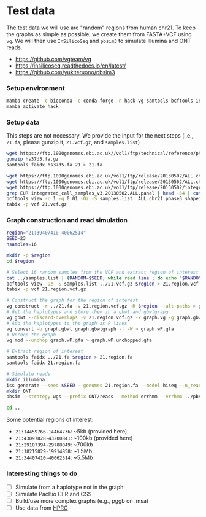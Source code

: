 # Test data

The test data we will use are "random" regions from human chr21.
To keep the graphs as simple as possible, we create them from FASTA+VCF using `vg`.
We will then use `InSilicoSeq` and `pbsim3` to simulate Illumina and ONT reads.

* https://github.com/vgteam/vg
* https://insilicoseq.readthedocs.io/en/latest/
* https://github.com/yukiteruono/pbsim3

### Setup environment
``` sh
mamba create -c bioconda -c conda-forge -n hack vg samtools bcftools insilicoseq pbsim3
mamba activate hack
```

### Setup data
This steps are not necessary. We provide the input for the next steps (i.e., `21.fa`, please gunzip it, `21.vcf.gz`, and `samples.list`)
``` sh
wget https://ftp.1000genomes.ebi.ac.uk//vol1/ftp/technical/reference/phase2_reference_assembly_sequence/hs37d5.fa.gz
gunzip hs37d5.fa.gz
samtools faidx hs37d5.fa 21 > 21.fa

wget https://ftp.1000genomes.ebi.ac.uk/vol1/ftp/release/20130502/ALL.chr21.phase3_shapeit2_mvncall_integrated_v5b.20130502.genotypes.vcf.gz
wget https://ftp.1000genomes.ebi.ac.uk/vol1/ftp/release/20130502/ALL.chr21.phase3_shapeit2_mvncall_integrated_v5b.20130502.genotypes.vcf.gz.tbi
wget https://ftp.1000genomes.ebi.ac.uk/vol1/ftp/release/20130502/integrated_call_samples_v3.20130502.ALL.panel
grep EUR integrated_call_samples_v3.20130502.ALL.panel | head -64 | cut -f1 > samples.list
bcftools view -c 1 -q 0.01 -Oz -S samples.list  ALL.chr21.phase3_shapeit2_mvncall_integrated_v5b.20130502.genotypes.vcf.gz > 21.vcf.gz
tabix -p vcf 21.vcf.gz
```

### Graph construction and read simulation
``` sh
region="21:39407410-40062514"
SEED=23
nsamples=16

mkdir -p $region
cd $region

# Select 16 random samples from the VCF and extract region of interest
cat ../samples.list | (RANDOM=$SEED; while read line ; do echo "$RANDOM $line" ; done ) | sort | cut -f2 -d' ' | head -n $nsamples > samples.list
bcftools view -Oz -S samples.list ../21.vcf.gz $region > 21.region.vcf.gz
tabix -p vcf 21.region.vcf.gz

# Construct the graph for the region of interest
vg construct -r ../21.fa -v 21.region.vcf.gz -R $region --alt-paths > graph.vg
# Get the haplotypes and store them in a gbwt and gbwtgrapg
vg gbwt --discard-overlaps -v 21.region.vcf.gz -x graph.vg -g graph.gbwtgraph -o graph.gbwt
# Add the haplotypes to the graph as P lines
vg convert -b graph.gbwt graph.gbwtgraph -f -W > graph.wP.gfa
# Unchop the graph
vg mod --unchop graph.wP.gfa > graph.wP.unchopped.gfa

# Extract region of interest
samtools faidx ../21.fa $region > 21.region.fa
samtools faidx 21.region.fa

# Simulate reads
mkdir illumina
iss generate --seed $SEED --genomes 21.region.fa --model hiseq --n_reads 1000 --cpus 4 --output illumina/reads
mkdir ONT
pbsim --strategy wgs --prefix ONT/reads --method errhmm --errhmm ../pbsim3-model/ERRHMM-ONT.model --depth 3 --seed $SEED --genome 21.region.fa

cd ..
```

Some potential regions of interest:
* `21:14459766-14464736`: ~5kb (provided here)
* `21:43097828-43200841`: ~100kb (provided here)
* `21:29107394-29788049`: ~700kb
* `21:18215829-19914858`: ~1.5Mb
* `21:34407410-40062514`: ~5.5Mb

### Interesting things to do
- [ ] Simulate from a haplotype not in the graph
- [ ] Simulate PacBio CLR and CSS
- [ ] Build/use more complex graphs (e.g., pggb on .msa)
- [ ] Use data from [HPRG](https://github.com/human-pangenomics/hpp_pangenome_resources)

